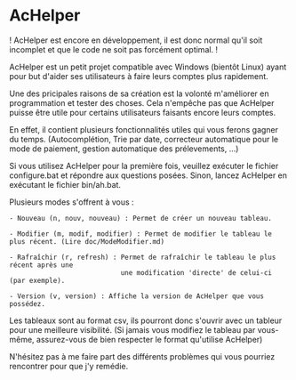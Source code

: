 AcHelper
========


! AcHelper est encore en développement, il est donc normal qu'il soit incomplet et que le code ne soit pas forcément optimal. !


AcHelper est un petit projet compatible avec Windows (bientôt Linux) ayant pour but d'aider ses utilisateurs à faire
leurs comptes plus rapidement.

Une des pricipales raisons de sa création est la volonté m'améliorer en programmation et tester des choses. 
Cela n'empêche pas que AcHelper puisse être utile pour certains utilisateurs faisants encore leurs comptes.

En effet, il contient plusieurs fonctionnalités utiles qui vous ferons gagner du temps. (Autocomplétion, Trie par date, 
correcteur automatique pour le mode de paiement, gestion automatique des prélevements, ...)


Si vous utilisez AcHelper pour la première fois, veuillez exécuter le fichier configure.bat et répondre aux questions posées.
Sinon, lancez AcHelper en exécutant le fichier bin/ah.bat.

Plusieurs modes s'offrent à vous :

    - Nouveau (n, nouv, nouveau) : Permet de créer un nouveau tableau.

    - Modifier (m, modif, modifier) : Permet de modifier le tableau le plus récent. (Lire doc/ModeModifier.md)

    - Rafraîchir (r, refresh) : Permet de rafraîchir le tableau le plus récent après une
                                une modification 'directe' de celui-ci (par exemple).
                                
    - Version (v, version) : Affiche la version de AcHelper que vous possédez.


Les tableaux sont au format csv, ils pourront donc s'ouvrir avec un tableur pour une meilleure visibilité. (Si jamais vous modifiez le tableau par vous-même, 
assurez-vous de bien respecter le format qu'utilise AcHelper)


N'hésitez pas à me faire part des différents problèmes qui vous pourriez rencontrer pour que j'y remédie.